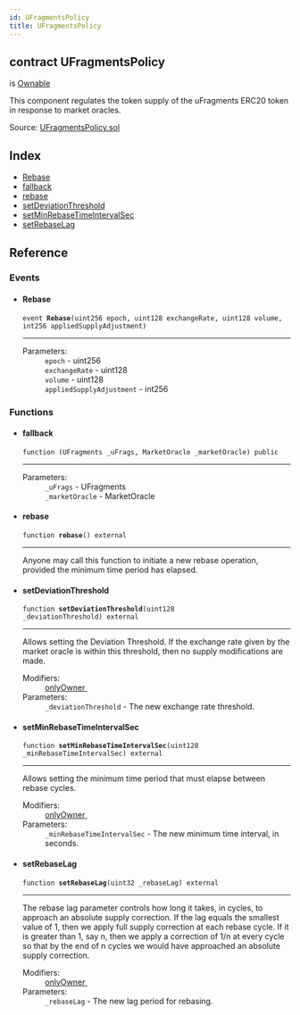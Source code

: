 ```yaml
---
id: UFragmentsPolicy
title: UFragmentsPolicy
---
```


<div class="contract-doc"><div class="contract"><h2 class="contract-header"><span class="contract-kind">contract</span> UFragmentsPolicy</h2><p class="base-contracts"><span>is</span> <a href="es_openzeppelin-solidity_contracts_ownership_Ownable.html">Ownable</a></p><p class="description">This component regulates the token supply of the uFragments ERC20 token in response to market oracles.</p><div class="source">Source: <a href="git+https://github.com/frgprotocol/uFragments/blob/v0.0.1/contracts/UFragmentsPolicy.sol" target="_blank">UFragmentsPolicy.sol</a></div></div><div class="index"><h2>Index</h2><ul><li><a href="UFragmentsPolicy.html#Rebase">Rebase</a></li><li><a href="UFragmentsPolicy.html#">fallback</a></li><li><a href="UFragmentsPolicy.html#rebase">rebase</a></li><li><a href="UFragmentsPolicy.html#setDeviationThreshold">setDeviationThreshold</a></li><li><a href="UFragmentsPolicy.html#setMinRebaseTimeIntervalSec">setMinRebaseTimeIntervalSec</a></li><li><a href="UFragmentsPolicy.html#setRebaseLag">setRebaseLag</a></li></ul></div><div class="reference"><h2>Reference</h2><div class="events"><h3>Events</h3><ul><li><div class="item event"><span id="Rebase" class="anchor-marker"></span><h4 class="name">Rebase</h4><div class="body"><code class="signature">event <strong>Rebase</strong><span>(uint256 epoch, uint128 exchangeRate, uint128 volume, int256 appliedSupplyAdjustment) </span></code><hr/><dl><dt><span class="label-parameters">Parameters:</span></dt><dd><div><code>epoch</code> - uint256</div><div><code>exchangeRate</code> - uint128</div><div><code>volume</code> - uint128</div><div><code>appliedSupplyAdjustment</code> - int256</div></dd></dl></div></div></li></ul></div><div class="functions"><h3>Functions</h3><ul><li><div class="item function"><span id="fallback" class="anchor-marker"></span><h4 class="name">fallback</h4><div class="body"><code class="signature">function <strong></strong><span>(UFragments _uFrags, MarketOracle _marketOracle) </span><span>public </span></code><hr/><dl><dt><span class="label-parameters">Parameters:</span></dt><dd><div><code>_uFrags</code> - UFragments</div><div><code>_marketOracle</code> - MarketOracle</div></dd></dl></div></div></li><li><div class="item function"><span id="rebase" class="anchor-marker"></span><h4 class="name">rebase</h4><div class="body"><code class="signature">function <strong>rebase</strong><span>() </span><span>external </span></code><hr/><div class="description"><p>Anyone may call this function to initiate a new rebase operation, provided the minimum time period has elapsed.</p></div></div></div></li><li><div class="item function"><span id="setDeviationThreshold" class="anchor-marker"></span><h4 class="name">setDeviationThreshold</h4><div class="body"><code class="signature">function <strong>setDeviationThreshold</strong><span>(uint128 _deviationThreshold) </span><span>external </span></code><hr/><div class="description"><p>Allows setting the Deviation Threshold. If the exchange rate given by the market oracle is within this threshold, then no supply modifications are made.</p></div><dl><dt><span class="label-modifiers">Modifiers:</span></dt><dd><a href="es_openzeppelin-solidity_contracts_ownership_Ownable.html#onlyOwner">onlyOwner </a></dd><dt><span class="label-parameters">Parameters:</span></dt><dd><div><code>_deviationThreshold</code> - The new exchange rate threshold.</div></dd></dl></div></div></li><li><div class="item function"><span id="setMinRebaseTimeIntervalSec" class="anchor-marker"></span><h4 class="name">setMinRebaseTimeIntervalSec</h4><div class="body"><code class="signature">function <strong>setMinRebaseTimeIntervalSec</strong><span>(uint128 _minRebaseTimeIntervalSec) </span><span>external </span></code><hr/><div class="description"><p>Allows setting the minimum time period that must elapse between rebase cycles.</p></div><dl><dt><span class="label-modifiers">Modifiers:</span></dt><dd><a href="es_openzeppelin-solidity_contracts_ownership_Ownable.html#onlyOwner">onlyOwner </a></dd><dt><span class="label-parameters">Parameters:</span></dt><dd><div><code>_minRebaseTimeIntervalSec</code> - The new minimum time interval, in seconds.</div></dd></dl></div></div></li><li><div class="item function"><span id="setRebaseLag" class="anchor-marker"></span><h4 class="name">setRebaseLag</h4><div class="body"><code class="signature">function <strong>setRebaseLag</strong><span>(uint32 _rebaseLag) </span><span>external </span></code><hr/><div class="description"><p>The rebase lag parameter controls how long it takes, in cycles, to approach an absolute supply correction. If the lag equals the smallest value of 1, then we apply full supply correction at each rebase cycle. If it is greater than 1, say n, then we apply a correction of 1/n at every cycle so that by the end of n cycles we would have approached an absolute supply correction.</p></div><dl><dt><span class="label-modifiers">Modifiers:</span></dt><dd><a href="es_openzeppelin-solidity_contracts_ownership_Ownable.html#onlyOwner">onlyOwner </a></dd><dt><span class="label-parameters">Parameters:</span></dt><dd><div><code>_rebaseLag</code> - The new lag period for rebasing.</div></dd></dl></div></div></li></ul></div></div></div>
